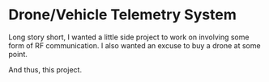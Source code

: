# Drone/Vehicle Telemetry System

Long story short, I wanted a little side project to work on involving some form of RF communication. I also wanted an excuse to buy a drone at some point.

And thus, this project.
